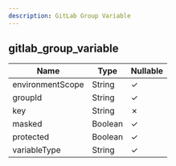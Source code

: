 ```yaml
---
description: GitLab Group Variable
---
```

gitlab_group_variable
---------------------

| **Name**         | **Type** | **Nullable** |
| ---------------- | -------- | ------------ |
| environmentScope | String   | &check;      |
| groupId          | String   | &check;      |
| key              | String   | &cross;      |
| masked           | Boolean  | &check;      |
| protected        | Boolean  | &check;      |
| variableType     | String   | &check;      |
